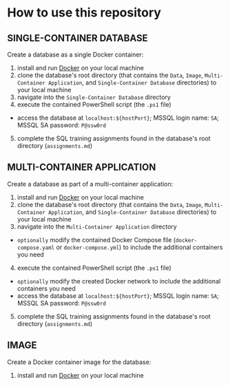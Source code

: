 # How to use this repository

## SINGLE-CONTAINER DATABASE
Create a database as a single Docker container:
1. install and run [Docker](https://www.docker.com/) on your local machine
2. clone the database's root directory (that contains the `Data`, `Image`, `Multi-Container Application`, and `Single-Container Database` directories) to your local machine
3. navigate into the `Single-Container Database` directory
4. execute the contained PowerShell script (the `.ps1` file)
- access the database at `localhost:${hostPort}`; MSSQL login name: `SA`; MSSQL SA password: `P@ssw0rd`
5. complete the SQL training assignments found in the database's root directory (`assignments.md`)

## MULTI-CONTAINER APPLICATION
Create a database as part of a multi-container application:
1. install and run [Docker](https://www.docker.com/) on your local machine
2. clone the database's root directory (that contains the `Data`, `Image`, `Multi-Container Application`, and `Single-Container Database` directories) to your local machine
3. navigate into the `Multi-Container Application` directory
- `optionally` modify the contained Docker Compose file (`docker-compose.yaml` or `docker-compose.yml`) to include the additional containers you need
4. execute the contained PowerShell script (the `.ps1` file)
- `optionally` modify the created Docker network to include the additional containers you need
- access the database at `localhost:${hostPort}`; MSSQL login name: `SA`; MSSQL SA password: `P@ssw0rd`
5. complete the SQL training assignments found in the database's root directory (`assignments.md`)

## IMAGE
Create a Docker container image for the database:
1. install and run [Docker](https://www.docker.com/) on your local machine
